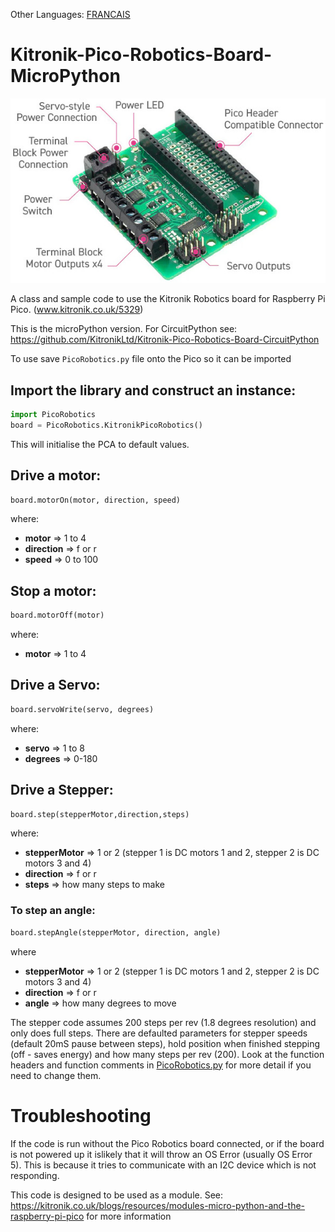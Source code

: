 Other Languages: [FRANCAIS](README_FR.md)

# Kitronik-Pico-Robotics-Board-MicroPython

![Pico Robotics Board de KitroniK](docs/_static/pico-robotics-board.jpg)

A class and sample code to use the Kitronik Robotics board for Raspberry Pi Pico. (www.kitronik.co.uk/5329)

This is the microPython version. For CircuitPython see: https://github.com/KitronikLtd/Kitronik-Pico-Robotics-Board-CircuitPython

To use save `PicoRobotics.py` file onto the Pico so it can be imported

## Import the library and construct an instance:
``` python
import PicoRobotics
board = PicoRobotics.KitronikPicoRobotics()
```
This will initialise the PCA to default values.

## Drive a motor:
``` python
board.motorOn(motor, direction, speed)
```
where:
* __motor__ => 1 to 4
* __direction__ => f or r
* __speed__ => 0 to 100

## Stop a motor:
``` python
board.motorOff(motor)
```
where:
* __motor__ => 1 to 4

## Drive a Servo:
``` python
board.servoWrite(servo, degrees)
```
where:
* __servo__ => 1 to 8
* __degrees__ => 0-180

## Drive a Stepper:
``` python
board.step(stepperMotor,direction,steps)
```
where:
* __stepperMotor__ => 1 or 2 (stepper 1 is DC motors 1 and 2, stepper 2 is DC motors 3 and 4)
* __direction__ => f or r
* __steps__ => how many steps to make

### To step an angle:
``` python
board.stepAngle(stepperMotor, direction, angle)
```
where
* __stepperMotor__ => 1 or 2 (stepper 1 is DC motors 1 and 2, stepper 2 is DC motors 3 and 4)
* __direction__ => f or r
* __angle__ => how many degrees to move

The stepper code assumes 200 steps per rev (1.8 degrees resolution) and only does full steps.
There are defaulted parameters for stepper speeds (default 20mS pause between steps), hold position when finished stepping (off - saves energy) and how many steps per rev (200). Look at the function headers and function comments in [PicoRobotics.py](PicoRobotics.py) for more detail if you need to change them.

# Troubleshooting

If the code is run without the Pico Robotics board connected, or  if the board is not powered up it islikely that it will throw an OS Error (usually OS Error 5).
This is because it tries to communicate with an I2C device which is not responding.

This code is designed to be used as a module. See: https://kitronik.co.uk/blogs/resources/modules-micro-python-and-the-raspberry-pi-pico for more information
